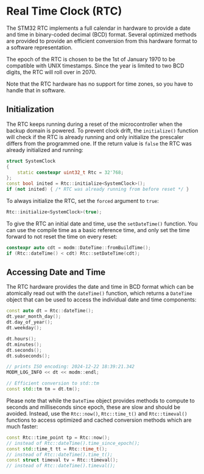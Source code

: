 # Real Time Clock (RTC)

The STM32 RTC implements a full calendar in hardware to provide a date and time
in binary-coded decimal (BCD) format. Several optimized methods are provided to
provide an efficient conversion from this hardware format to a software
representation.

The epoch of the RTC is chosen to be the 1st of January 1970 to be compatible
with UNIX timestamps. Since the year is limited to two BCD digits, the RTC will
roll over in 2070.

Note that the RTC hardware has no support for time zones, so you have to handle
that in software.


## Initialization

The RTC keeps running during a reset of the microcontroller when the backup
domain is powered. To prevent clock drift, the `initialize()` function will
check if the RTC is already running and only initialize the prescaler differs
from the programmed one. If the return value is `false` the RTC was already
initialized and running:

```cpp
struct SystemClock
{
	static constexpr uint32_t Rtc = 32'768;
};
const bool inited = Rtc::initialize<SystemClock>();
if (not inited) { /* RTC was already running from before reset */ }
```

To always initialize the RTC, set the `forced` argument to `true`:

```cpp
Rtc::initialize<SystemClock>(true);
```

To give the RTC an initial date and time, use the `setDateTime()` function. You
can use the compile time as a basic reference time, and only set the time
forward to not reset the time on every reset:

```cpp
constexpr auto cdt = modm::DateTime::fromBuildTime();
if (Rtc::dateTime() < cdt) Rtc::setDateTime(cdt);
```


## Accessing Date and Time

The RTC hardware provides the date and time in BCD format which can be
atomically read out with the `dateTime()` function, which returns a `DateTime`
object that can be used to access the individual date and time components:

```cpp
const auto dt = Rtc::dateTime();
dt.year_month_day();
dt.day_of_year();
dt.weekday();

dt.hours();
dt.minutes();
dt.seconds();
dt.subseconds();

// prints ISO encoding: 2024-12-22 18:39:21.342
MODM_LOG_INFO << dt << modm::endl;

// Efficient conversion to std::tm
const std::tm tm = dt.tm();
```

Please note that while the `DateTime` object provides methods to compute to
seconds and milliseconds since epoch, these are slow and should be avoided.
Instead, use the `Rtc::now()`, `Rtc::time_t()` and `Rtc::timeval()` functions
to access optimized and cached conversion methods which are much faster:

```cpp
const Rtc::time_point tp = Rtc::now();
// instead of Rtc::dateTime().time_since_epoch();
const std::time_t tt = Rtc::time_t();
// instead of Rtc::dateTime().time_t();
const struct timeval tv = Rtc::timeval();
// instead of Rtc::dateTime().timeval();
```
